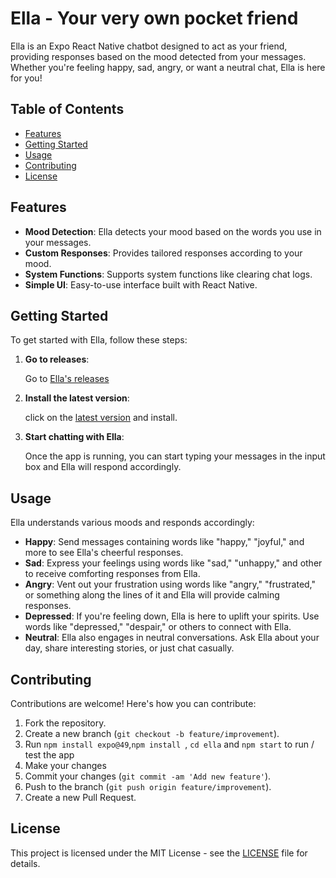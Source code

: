 
# Ella - Your very own pocket friend

Ella is an Expo React Native chatbot designed to act as your friend, providing responses based on the mood detected from your messages. Whether you're feeling happy, sad, angry, or want a neutral chat, Ella is here for you!

## Table of Contents

- [Features](#features)
- [Getting Started](#getting-started)
- [Usage](#usage)
- [Contributing](#contributing)
- [License](#license)

## Features

- **Mood Detection**: Ella detects your mood based on the words you use in your messages.
- **Custom Responses**: Provides tailored responses according to your mood.
- **System Functions**: Supports system functions like clearing chat logs.
- **Simple UI**: Easy-to-use interface built with React Native.

## Getting Started

To get started with Ella, follow these steps:

1. **Go to releases**:

    Go to [Ella's releases](https://github.com/shviam-2018/Ella/releases)

2. **Install the latest version**:

    click on the [latest version]() and install.


3. **Start chatting with Ella**:

   Once the app is running, you can start typing your messages in the input box and Ella will respond accordingly.

## Usage

Ella understands various moods and responds accordingly:

- **Happy**: Send messages containing words like "happy," "joyful," and more to see Ella's cheerful responses.
- **Sad**: Express your feelings using words like "sad," "unhappy," and other to receive comforting responses from Ella.
- **Angry**: Vent out your frustration using words like "angry," "frustrated," or something along the lines of it and Ella will provide calming responses.
- **Depressed**: If you're feeling down, Ella is here to uplift your spirits. Use words like "depressed," "despair," or others to connect with Ella.
- **Neutral**: Ella also engages in neutral conversations. Ask Ella about your day, share interesting stories, or just chat casually.

## Contributing

Contributions are welcome! Here's how you can contribute:

1. Fork the repository.
2. Create a new branch (`git checkout -b feature/improvement`).
3. Run `npm install expo@49`,`npm install `, `cd ella` and `npm start` to run / test the app
4. Make your changes  
4. Commit your changes (`git commit -am 'Add new feature'`).
5. Push to the branch (`git push origin feature/improvement`).
6. Create a new Pull Request.

## License

This project is licensed under the MIT License - see the [LICENSE](LICENSE) file for details.
